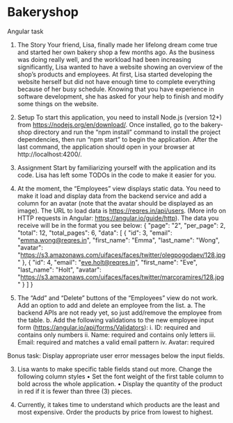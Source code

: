 # Bakeryshop
Angular task

1.	The Story
Your friend, Lisa, finally made her lifelong dream come true and started her own bakery shop a few months ago. As the business was doing really well, and the workload had been increasing significantly, Lisa wanted to have a website showing an overview of the shop’s products and employees. At first, Lisa started developing the website herself but did not have enough time to complete everything because of her busy schedule. Knowing that you have experience in software development, she has asked for your help to finish and modify some things on the website. 
2.	Setup
To start this application, you need to install Node.js (version 12+) from https://nodejs.org/en/download/.
Once installed, go to the bakery-shop directory and run the “npm install” command to install the project dependencies, then run “npm start” to begin the application. 
After the last command, the application should open in your browser at http://localhost:4200/. 

3.	Assignment
Start by familiarizing yourself with the application and its code. Lisa has left some TODOs in the code to make it easier for you. 
1.	At the moment, the “Employees” view displays static data. You need to make it load and display data from the backend service and add a column for an avatar (note that the avatar should be displayed as an image). The URL to load data is https://reqres.in/api/users. (More info on HTTP requests in Angular: https://angular.io/guide/http).
The data you receive will be in the format you see below:
{
    "page": "2", 
    "per_page": 2,
    "total": 12,
    "total_pages": 6,
    "data": [
        {
            "id": 3,
            "email": "emma.wong@reqres.in",
            "first_name": "Emma",
            "last_name": "Wong",
            "avatar": "https://s3.amazonaws.com/uifaces/faces/twitter/olegpogodaev/128.jpg"
       },
       {
            "id": 4,
            "email": "eve.holt@reqres.in",
            "first_name": "Eve",
            "last_name": "Holt",
            "avatar": "https://s3.amazonaws.com/uifaces/faces/twitter/marcoramires/128.jpg"
       }
     ]
}

2.	The “Add” and “Delete” buttons of the “Employees” view do not work. Add an option to add and delete an employee from the list. 
a.	The backend APIs are not ready yet, so just add/remove the employee from the table.
b.	Add the following validations to the new employee input form (https://angular.io/api/forms/Validators):
i.	ID: required and contains only numbers
ii.	Name: required and contains only letters
iii.	Email: required and matches a valid email pattern
iv.	Avatar: required

Bonus task: Display appropriate user error messages below the input fields. 

3.	Lisa wants to make specific table fields stand out more. Change the following column styles
•	Set the font weight of the first table column to bold across the whole application.
•	Display the quantity of the product in red if it is fewer than three (3) pieces. 

4.	Currently, it takes time to understand which products are the least and most expensive. Order the products by price from lowest to highest. 
